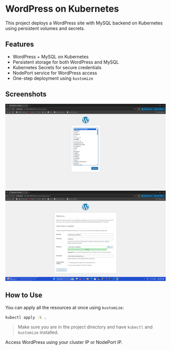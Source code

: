 # WordPress on Kubernetes

This project deploys a WordPress site with MySQL backend on Kubernetes using persistent volumes and secrets.

## Features

- WordPress + MySQL on Kubernetes
- Persistent storage for both WordPress and MySQL
- Kubernetes Secrets for secure credentials
- NodePort service for WordPress access
- One-step deployment using `kustomize`

## Screenshots

![Dashboard](screenshots/Screenshot1.png)
![WordPress](screenshots/Screenshot2.png)

## How to Use

You can apply all the resources at once using `kustomize`:

```bash
kubectl apply -k .
```

> Make sure you are in the project directory and have `kubectl` and `kustomize` installed.

Access WordPress using your cluster IP or NodePort IP.
